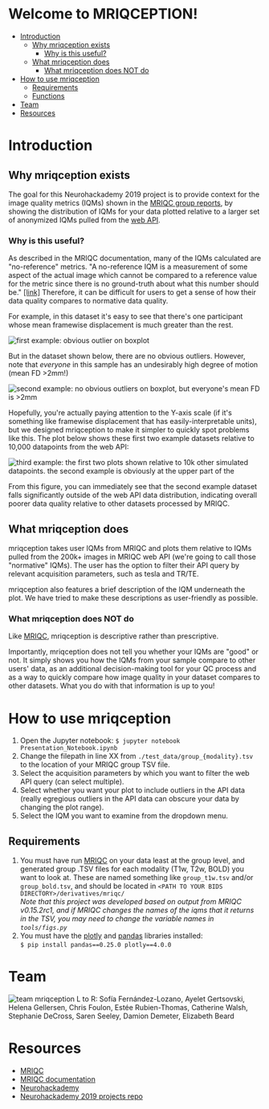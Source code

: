 # Welcome to MRIQCEPTION!

- [Introduction](#introduction)
  * [Why mriqception exists](#why-mriqception-exists)
    + [Why is this useful?](#why-is-this-useful-)
  * [What mriqception does](#what-mriqception-does)
    + [What mriqception does NOT do](#what-mriqception-does-not-do)
- [How to use mriqception](#how-to-use-mriqception)
  * [Requirements](#requirements)
  * [Functions](#functions)
- [Team](#team)
- [Resources](#resources)

# Introduction

## Why mriqception exists

The goal for this Neurohackademy 2019 project is to provide context for the image quality metrics (IQMs) shown in the <a href="https://github.com/poldracklab/mriqc">MRIQC group reports</a>, by showing the distribution of IQMs for your data plotted relative to a larger set of anonymized IQMs pulled from the <a href="https://www.biorxiv.org/content/10.1101/216671v1">web API</a>.

### Why is this useful?
As described in the MRIQC documentation, many of the IQMs calculated are "no-reference" metrics. "A no-reference IQM is a measurement of some aspect of the actual image which cannot be compared to a reference value for the metric since there is no ground-truth about what this number should be." [[link]](https://mriqc.readthedocs.io/en/stable/measures.html) Therefore, it can be difficult for users to get a sense of how their data quality compares to normative data quality.

For example, in this dataset it's easy to see that there's one participant whose mean framewise displacement is much greater than the rest.

![first example: obvious outlier on boxplot](https://github.com/sarenseeley/mriqception/blob/master/docs/wikiplot1.png)


But in the dataset shown below, there are no obvious outliers. However, note that _everyone_ in this sample has an undesirably high degree of motion (mean FD >2mm!)

![second example: no obvious outliers on boxplot, but everyone's mean FD is >2mm](https://github.com/sarenseeley/mriqception/blob/master/docs/wikiplot2.png)

Hopefully, you're actually paying attention to the Y-axis scale (if it's something like framewise displacement that has easily-interpretable units), but we designed mriqception to make it simpler to quickly spot problems like this. The plot below shows these first two example datasets relative to 10,000 datapoints from the web API:

![third example: the first two plots shown relative to 10k other simulated datapoints. the second example is obviously at the upper part of the ](https://github.com/sarenseeley/mriqception/blob/master/docs/wikiplot3.png)

From this figure, you can immediately see that the second example dataset falls significantly outside of the web API data distribution, indicating overall poorer data quality relative to other datasets processed by MRIQC.

## What mriqception does

mriqception takes user IQMs from MRIQC and plots them relative to IQMs pulled from the 200k+ images in MRIQC web API (we're going to call those  "normative" IQMs). The user has the option to filter their API query by relevant acquisition parameters, such as tesla and TR/TE.

mriqception also features a brief description of the IQM underneath the plot. We have tried to make these descriptions as user-friendly as possible.


### What mriqception does NOT do

Like <a href="https://github.com/poldracklab/mriqc">MRIQC</a>, mriqception is descriptive rather than prescriptive.

Importantly, mriqception does not tell you whether your IQMs are "good" or not. It simply shows you how the IQMs from your sample compare to other users' data, as an additional decision-making tool for your QC process and as a way to quickly compare how image quality in your dataset compares to other datasets. What you do with that information is up to you!

# How to use mriqception

1. Open the Jupyter notebook: `$ jupyter notebook Presentation_Notebook.ipynb`
2. Change the filepath in line XX from `./test_data/group_{modality}.tsv` to the location of your MRIQC group TSV file.
3. Select the acquisition parameters by which you want to filter the web API query (can select multiple).
4. Select whether you want your plot to include outliers in the API data (really egregious outliers in the API data can obscure your data by changing the plot range).
4. Select the IQM you want to examine from the dropdown menu.

## Requirements

1. You must have run <a href="https://github.com/poldracklab/mriqc">MRIQC</a> on your data least at the group level, and generated group .TSV files for each modality (T1w, T2w, BOLD) you want to look at. These are named something like `group_t1w.tsv` and/or `group_bold.tsv`, and should be located in `<PATH TO YOUR BIDS DIRECTORY>/derivatives/mriqc/`<br>
_Note that this project was developed based on output from MRIQC v0.15.2rc1, and if MRIQC changes the names of the iqms that it returns in the TSV, you may need to change the variable names in `tools/figs.py`_
2. You must have the [plotly](https://plot.ly/python/getting-started/) and [pandas](https://pandas.pydata.org) libraries installed: <br>`$ pip install pandas==0.25.0 plotly==4.0.0`


# Team
![team mriqception](https://github.com/sarenseeley/mriqception/blob/master/docs/team_photo.png)
L to R: Sofía Fernández-Lozano, Ayelet Gertsovski, Helena Gellersen, Chris Foulon, Estée Rubien-Thomas, Catherine Walsh, Stephanie DeCross, Saren Seeley, Damion Demeter, Elizabeth Beard

# Resources

* <a href="https://github.com/poldracklab/mriqc">MRIQC</a>
* <a href="https://mriqc.readthedocs.io/en/stable/">MRIQC documentation</a>
* <a href="https://neurohackademy.org">Neurohackademy</a>
* <a href="https://github.com/neurohackademy/2019_projects">Neurohackademy 2019 projects repo</a>
